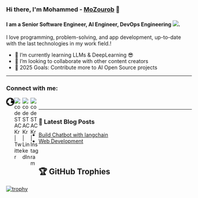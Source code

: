 ### Hi there, I'm Mohammed - [MoZourob][website] 👋


#### I am a Senior Software Engineer, AI Engineer, DevOps Engineering   <img src="https://media.giphy.com/media/WUlplcMpOCEmTGBtBW/giphy.gif" width="30">.

I love programming, problem-solving, and app development, up-to-date with the last technologies in my work field.!

- 🌱 I’m currently learning LLMs & DeepLearning	:sunglasses:
- 👯 I’m looking to collaborate with other content creators
- 🥅 2025 Goals: Contribute more to AI Open Source projects

---


### Connect with me:

[<img align="left" alt="codeSTACKr.com" width="22px" src="https://raw.githubusercontent.com/iconic/open-iconic/master/svg/globe.svg" />][website]
[<img align="left" alt="codeSTACKr | Twitter" width="22px" src="https://cdn.jsdelivr.net/npm/simple-icons@v3/icons/twitter.svg" />][twitter]
[<img align="left" alt="codeSTACKr | LinkedIn" width="22px" src="https://cdn.jsdelivr.net/npm/simple-icons@v3/icons/linkedin.svg" />][linkedin]
[<img align="left" alt="codeSTACKr | Instagram" width="22px" src="https://cdn.jsdelivr.net/npm/simple-icons@v3/icons/instagram.svg" />][instagram]

<br />

---

### 📕 Latest Blog Posts

<!-- BLOG-POST-LIST:START -->
- [Build Chatbot with langchain](https://medium.com/@dash.ps/build-chatbot-with-llms-and-langchain-9cf610a156ff)
- [Web Development](https://github.com/dash7ou/team-course)

<br>

## 🏆 GitHub Trophies

[![trophy](https://github-profile-trophy.vercel.app/?username=dash7ou&rank=SECRET,SSS,SS,S,AAA,AA,A&theme=nord&column=6)](https://github.com/dash7ou)


[website]: https://github.com/dash7ou
[twitter]: https://twitter.com/dash7ou
[youtube]: https://youtube.com/codeSTACKr
[instagram]:https://www.instagram.com/dashzou
[linkedin]: https://www.linkedin.com/in/mohammed-zourob-b9796819a
